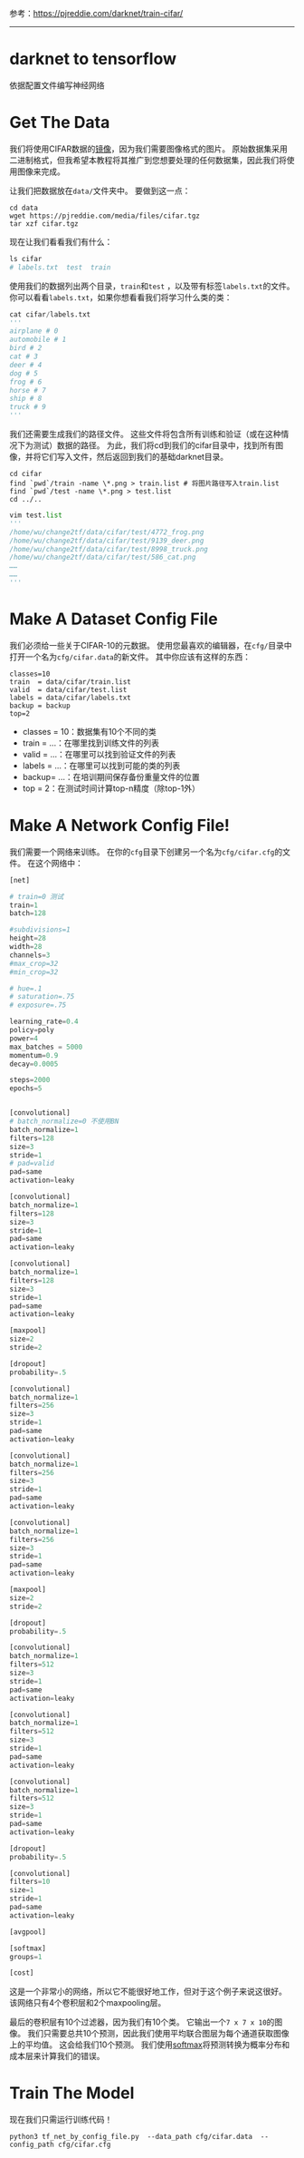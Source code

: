 参考：https://pjreddie.com/darknet/train-cifar/


----------
# darknet to tensorflow

依据配置文件编写神经网络


# Get The Data
我们将使用CIFAR数据的[镜像](https://pjreddie.com/projects/cifar-10-dataset-mirror/)，因为我们需要图像格式的图片。 原始数据集采用二进制格式，但我希望本教程将其推广到您想要处理的任何数据集，因此我们将使用图像来完成。

让我们把数据放在`data/`文件夹中。 要做到这一点：

```
cd data
wget https://pjreddie.com/media/files/cifar.tgz
tar xzf cifar.tgz
```
现在让我们看看我们有什么：

```python
ls cifar
# labels.txt  test  train 
```
使用我们的数据列出两个目录，`train`和`test` ，以及带有标签`labels.txt`的文件。 你可以看看`labels.txt`，如果你想看看我们将学习什么类的类：

```python
cat cifar/labels.txt
'''
airplane # 0
automobile # 1
bird # 2
cat # 3
deer # 4
dog # 5
frog # 6
horse # 7
ship # 8
truck # 9
'''
```

我们还需要生成我们的路径文件。 这些文件将包含所有训练和验证（或在这种情况下为测试）数据的路径。 为此，我们将cd到我们的cifar目录中，找到所有图像，并将它们写入文件，然后返回到我们的基础darknet目录。

```
cd cifar
find `pwd`/train -name \*.png > train.list # 将图片路径写入train.list
find `pwd`/test -name \*.png > test.list
cd ../..
```

```python
vim test.list
'''
/home/wu/change2tf/data/cifar/test/4772_frog.png
/home/wu/change2tf/data/cifar/test/9139_deer.png
/home/wu/change2tf/data/cifar/test/8998_truck.png
/home/wu/change2tf/data/cifar/test/586_cat.png
……
……
'''
```


#  Make A Dataset Config File

我们必须给一些关于CIFAR-10的元数据。 使用您最喜欢的编辑器，在`cfg/`目录中打开一个名为`cfg/cifar.data`的新文件。 其中你应该有这样的东西：

```
classes=10
train  = data/cifar/train.list
valid  = data/cifar/test.list
labels = data/cifar/labels.txt
backup = backup
top=2
```
- classes = 10：数据集有10个不同的类
- train = ...：在哪里找到训练文件的列表
- valid = ...：在哪里可以找到验证文件的列表
- labels = ...：在哪里可以找到可能的类的列表
- backup= ...：在培训期间保存备份重量文件的位置
- top = 2：在测试时间计算top-n精度（除top-1外）

# Make A Network Config File!
我们需要一个网络来训练。 在你的`cfg`目录下创建另一个名为`cfg/cifar.cfg`的文件。 在这个网络中：

```python
[net]

# train=0 测试
train=1
batch=128

#subdivisions=1
height=28
width=28
channels=3
#max_crop=32
#min_crop=32

# hue=.1
# saturation=.75
# exposure=.75

learning_rate=0.4
policy=poly
power=4
max_batches = 5000
momentum=0.9
decay=0.0005

steps=2000
epochs=5


[convolutional]
# batch_normalize=0 不使用BN
batch_normalize=1
filters=128
size=3
stride=1
# pad=valid
pad=same
activation=leaky

[convolutional]
batch_normalize=1
filters=128
size=3
stride=1
pad=same
activation=leaky

[convolutional]
batch_normalize=1
filters=128
size=3
stride=1
pad=same
activation=leaky

[maxpool]
size=2
stride=2

[dropout]
probability=.5

[convolutional]
batch_normalize=1
filters=256
size=3
stride=1
pad=same
activation=leaky

[convolutional]
batch_normalize=1
filters=256
size=3
stride=1
pad=same
activation=leaky

[convolutional]
batch_normalize=1
filters=256
size=3
stride=1
pad=same
activation=leaky

[maxpool]
size=2
stride=2

[dropout]
probability=.5

[convolutional]
batch_normalize=1
filters=512
size=3
stride=1
pad=same
activation=leaky

[convolutional]
batch_normalize=1
filters=512
size=3
stride=1
pad=same
activation=leaky

[convolutional]
batch_normalize=1
filters=512
size=3
stride=1
pad=same
activation=leaky

[dropout]
probability=.5

[convolutional]
filters=10
size=1
stride=1
pad=same
activation=leaky

[avgpool]

[softmax]
groups=1

[cost]
```
这是一个非常小的网络，所以它不能很好地工作，但对于这个例子来说这很好。 该网络只有4个卷积层和2个maxpooling层。

最后的卷积层有10个过滤器，因为我们有10个类。 它输出一个`7 x 7 x 10`的图像。 我们只需要总共10个预测，因此我们使用平均联合图层为每个通道获取图像上的平均值。 这会给我们10个预测。 我们使用[softmax](https://en.wikipedia.org/wiki/Softmax_function)将预测转换为概率分布和成本层来计算我们的错误。

# Train The Model
现在我们只需运行训练代码！

```
python3 tf_net_by_config_file.py  --data_path cfg/cifar.data  --config_path cfg/cifar.cfg
```